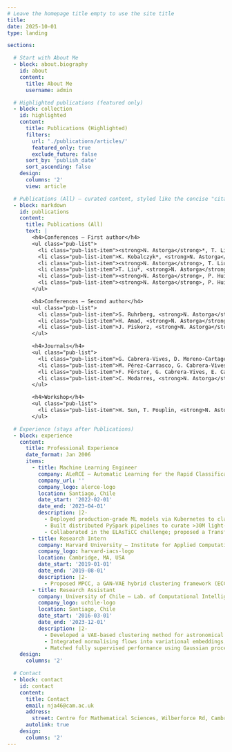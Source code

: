 ```yaml
---
# Leave the homepage title empty to use the site title
title:
date: 2025-10-01
type: landing

sections:

  # Start with About Me
  - block: about.biography
    id: about
    content:
      title: About Me
      username: admin

  # Highlighted publications (featured only)
  - block: collection
    id: highlighted
    content:
      title: Publications (Highlighted)
      filters:
        url: './publications/articles/'
        featured_only: true
        exclude_future: false
      sort_by: 'publish_date'
      sort_ascending: false
    design:
      columns: '2'
      view: article

  # Publications (All) — curated content, styled like the concise "citation" list
  - block: markdown
    id: publications
    content:
      title: Publications (All)
      text: |
        <h4>Conferences — First author</h4>
        <ul class="pub-list">
          <li class="pub-list-item"><strong>N. Astorga</strong>*, T. Liu*, Y. Xiao, M. van der Schaar (2025). <em>Auto-formulation of Mathematical Optimisation Models Using Large Language Models</em>. <strong>ICML 2025</strong>. <em>*Equal contribution.</em></li>
          <li class="pub-list-item">K. Kobalczyk*, <strong>N. Astorga</strong>*, T. Liu, M. van der Schaar (2025). <em>Active Task Disambiguation with Large Language Models</em>. <strong>ICLR 2025 (Spotlight)</strong>. <em>*Equal contribution.</em></li>
          <li class="pub-list-item"><strong>N. Astorga</strong>, T. Liu, N. Seedat, M. van der Schaar (2024). <em>Active Learning with LLMs for Partially Observed and Cost-Aware Scenarios</em>. <strong>NeurIPS 2024</strong>.</li>
          <li class="pub-list-item">T. Liu*, <strong>N. Astorga</strong>*, N. Seedat, M. van der Schaar (2024). <em>Large Language Models to Enhance Bayesian Optimisation</em>. <strong>ICLR 2024</strong>. <em>*Equal contribution.</em></li>
          <li class="pub-list-item"><strong>N. Astorga</strong>, P. Huijse, P. Protopapas, P. Estévez (2020). <em>MPCC: Matching Priors and Conditionals for Clustering</em>. <strong>ECCV 2020</strong>, Glasgow.</li>
          <li class="pub-list-item"><strong>N. Astorga</strong>, P. Huijse, P. A. Estévez, F. Förster (2018). <em>Clustering of Astronomical Transient Candidates Using Deep Variational Embedding</em>. <strong>IJCNN 2018</strong>, Rio de Janeiro.</li>
        </ul>

        <h4>Conferences — Second author</h4>
        <ul class="pub-list">
          <li class="pub-list-item">S. Ruhrberg, <strong>N. Astorga</strong>, M. van der Schaar (2025). <em>Timely Clinical Diagnosis through Active Test Selection</em>. <strong>NeurIPS 2025</strong>.</li>
          <li class="pub-list-item">H. Amad, <strong>N. Astorga</strong>, J.-M. van der Schaar (2025). <em>Continuously Updating Digital Twins Using Large Language Models</em>. <strong>AISTATS 2025</strong>.</li>
          <li class="pub-list-item">J. Piskorz, <strong>N. Astorga</strong>, J. Berrevoets, M. van der Schaar (2025). <em>Active Feature Acquisition for Personalised Treatment Assignment</em>. <strong>ICML 2025</strong>.</li>
        </ul>

        <h4>Journals</h4>
        <ul class="pub-list">
          <li class="pub-list-item">G. Cabrera-Vives, D. Moreno-Cartagena, <strong>N. Astorga</strong>, I. Reyes-Jainaga, <em>et&nbsp;al.</em> (2024). <em>ATAT: Astronomical Transformer for Time Series and Tabular Data</em>. <strong>Astronomy &amp; Astrophysics</strong>.</li>
          <li class="pub-list-item">M. Pérez-Carrasco, G. Cabrera-Vives, L. Hernández-García, F. Förster, <strong>N. Astorga</strong>, <em>et&nbsp;al.</em> (2023). <em>Alert Classification for the ALeRCE Broker System: The Anomaly Detector</em>. <strong>The Astronomical Journal</strong>.</li>
          <li class="pub-list-item">F. Förster, G. Cabrera-Vives, E. Castillo-Navarrete, P. A. Estévez, <strong>N. Astorga</strong>, <em>et&nbsp;al.</em> (2021). <em>The Automatic Learning for the Rapid Classification of Events (ALeRCE) Alert Broker</em>. <strong>The Astronomical Journal</strong>.</li>
          <li class="pub-list-item">C. Modarres, <strong>N. Astorga</strong>, E. Droguett, V. Meruane (2018). <em>Convolutional Neural Networks for Automated Damage Recognition and Damage Type Identification</em>. <strong>Structural Control and Health Monitoring</strong>.</li>
        </ul>

        <h4>Workshop</h4>
        <ul class="pub-list">
          <li class="pub-list-item">H. Sun, T. Pouplin, <strong>N. Astorga</strong>, T. Liu, M. van der Schaar (2024). <em>Improving LLM Generation with Inverse and Forward Alignment: Reward Modelling, Prompting, Fine-Tuning, and Inference-Time Optimisation</em>. <strong>NeurIPS 2024 Workshop on System-2 Reasoning at Scale</strong>.</li>
        </ul>

  # Experience (stays after Publications)
  - block: experience
    content:
      title: Professional Experience
      date_format: Jan 2006
      items:
        - title: Machine Learning Engineer
          company: ALeRCE – Automatic Learning for the Rapid Classification of Events
          company_url: ''
          company_logo: alerce-logo
          location: Santiago, Chile
          date_start: '2022-02-01'
          date_end: '2023-04-01'
          description: |2-
            - Deployed production‑grade ML models via Kubernetes to classify LSST astronomical alerts in real time.
            - Built distributed PySpark pipelines to curate >30M light‑curve observations from multiple catalogues.
            - Collaborated in the ELAsTiCC challenge; proposed a Transformer‑based model for tabular/time‑series data; work accepted at *Astronomy & Astrophysics*.
        - title: Research Intern
          company: Harvard University — Institute for Applied Computational Science
          company_logo: harvard-iacs-logo
          location: Cambridge, MA, USA
          date_start: '2019-01-01'
          date_end: '2019-08-01'
          description: |2-
            - Proposed MPCC, a GAN–VAE hybrid clustering framework (ECCV 2020) leveraging forward KL divergence and extending BigGAN.
        - title: Research Assistant
          company: University of Chile — Lab. of Computational Intelligence
          company_logo: uchile-logo
          location: Santiago, Chile
          date_start: '2016-03-01'
          date_end: '2023-12-01'
          description: |2-
            - Developed a VAE‑based clustering method for astronomical transient detection (IJCNN 2018).
            - Integrated normalising flows into variational embeddings, improving ELBO by ≥10%.
            - Matched fully supervised performance using Gaussian processes in a semi‑supervised setting with only 10% labeled data.
    design:
      columns: '2'

  # Contact
  - block: contact
    id: contact
    content:
      title: Contact
      email: nja46@cam.ac.uk
      address:
        street: Centre for Mathematical Sciences, Wilberforce Rd, Cambridge, CB3 0WA
      autolink: true
    design:
      columns: '2'
---
```

